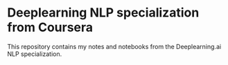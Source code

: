 # Deeplearning NLP specialization from Coursera

This repository contains my notes and notebooks from the Deeplearning.ai NLP specialization.
